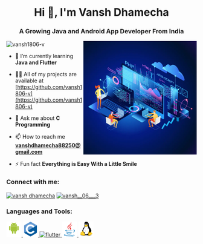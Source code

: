 <h1 align="center">Hi 👋, I'm Vansh Dhamecha</h1>
<h3 align="center">A Growing Java and Android App Developer From India</h3>

<img src="https://github.com/vansh1806-v/vansh1806-v/blob/main/programming-web-banner-best-languages-technology-process-software-development-157258778.webp" alt="logo" align="right" width="300" height="300">

<p align="left"> <img src="https://komarev.com/ghpvc/?username=vansh1806-v&label=Profile%20views&color=0e75b6&style=flat" alt="vansh1806-v" /> </p>

- 🌱 I’m currently learning **Java and Flutter**

- 👨‍💻 All of my projects are available at [https://github.com/vansh1806-v](https://github.com/vansh1806-v)

- 💬 Ask me about **C Programming**

- 📫 How to reach me **vanshdhamecha88250@gmail.com**

- ⚡ Fun fact **Everything is Easy With a Little Smile**

<h3 align="left">Connect with me:</h3>
<p align="left">
<a href="https://linkedin.com/in/vansh dhamecha" target="blank"><img align="center" src="https://raw.githubusercontent.com/rahuldkjain/github-profile-readme-generator/master/src/images/icons/Social/linked-in-alt.svg" alt="vansh dhamecha" height="30" width="40" /></a>
<a href="https://instagram.com/vansh__06___3" target="blank"><img align="center" src="https://raw.githubusercontent.com/rahuldkjain/github-profile-readme-generator/master/src/images/icons/Social/instagram.svg" alt="vansh__06___3" height="30" width="40" /></a>
</p>

<h3 align="left">Languages and Tools:</h3>
<p align="left"> 
  <a href="https://developer.android.com" target="_blank" rel="noreferrer"> 
    <img src="https://raw.githubusercontent.com/devicons/devicon/master/icons/android/android-original-wordmark.svg" alt="android" width="40" height="40"/> 
  </a> 
  <a href="https://www.cprogramming.com/" target="_blank" rel="noreferrer"> 
    <img src="https://raw.githubusercontent.com/devicons/devicon/master/icons/c/c-original.svg" alt="c" width="40" height="40"/> 
  </a> 
  <a href="https://flutter.dev" target="_blank" rel="noreferrer"> 
    <img src="https://www.vectorlogo.zone/logos/flutterio/flutterio-icon.svg" alt="flutter" width="40" height="40"/> 
  </a> 
  <a href="https://www.java.com" target="_blank" rel="noreferrer"> 
    <img src="https://raw.githubusercontent.com/devicons/devicon/master/icons/java/java-original.svg" alt="java" width="40" height="40"/> 
  </a> 
  <a href="https://www.linux.org/" target="_blank" rel="noreferrer"> 
    <img src="https://raw.githubusercontent.com/devicons/devicon/master/icons/linux/linux-original.svg" alt="linux" width="40" height="40"/> 
  </a> 
</p>

